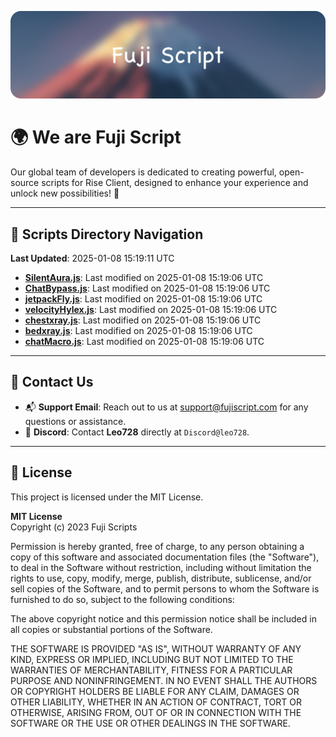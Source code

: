 ![Banner](.github/b.webp)

# 🌍 **We are Fuji Script**

Our global team of developers is dedicated to creating powerful, open-source scripts for Rise Client, designed to enhance your experience and unlock new possibilities! 🌟

---
<!-- SCRIPTS_NAVIGATION_START -->
## 📂 **Scripts Directory Navigation**

**Last Updated**: 2025-01-08 15:19:11 UTC

- **[SilentAura.js](scripts/SilentAura.js)**: Last modified on 2025-01-08 15:19:06 UTC
- **[ChatBypass.js](scripts/ChatBypass.js)**: Last modified on 2025-01-08 15:19:06 UTC
- **[jetpackFly.js](scripts/jetpackFly.js)**: Last modified on 2025-01-08 15:19:06 UTC
- **[velocityHylex.js](scripts/velocityHylex.js)**: Last modified on 2025-01-08 15:19:06 UTC
- **[chestxray.js](scripts/chestxray.js)**: Last modified on 2025-01-08 15:19:06 UTC
- **[bedxray.js](scripts/bedxray.js)**: Last modified on 2025-01-08 15:19:06 UTC
- **[chatMacro.js](scripts/chatMacro.js)**: Last modified on 2025-01-08 15:19:06 UTC

<!-- SCRIPTS_NAVIGATION_END -->

---

## 💬 **Contact Us**  
- 📬 **Support Email**: Reach out to us at [support@fujiscript.com](mailto:support@fujiscript.com) for any questions or assistance.  
- 💬 **Discord**: Contact **Leo728** directly at `Discord@leo728`.

---

## 📜 **License**

This project is licensed under the MIT License.  

**MIT License**  
Copyright (c) 2023 Fuji Scripts  

Permission is hereby granted, free of charge, to any person obtaining a copy of this software and associated documentation files (the "Software"), to deal in the Software without restriction, including without limitation the rights to use, copy, modify, merge, publish, distribute, sublicense, and/or sell copies of the Software, and to permit persons to whom the Software is furnished to do so, subject to the following conditions:  

The above copyright notice and this permission notice shall be included in all copies or substantial portions of the Software.  

THE SOFTWARE IS PROVIDED "AS IS", WITHOUT WARRANTY OF ANY KIND, EXPRESS OR IMPLIED, INCLUDING BUT NOT LIMITED TO THE WARRANTIES OF MERCHANTABILITY, FITNESS FOR A PARTICULAR PURPOSE AND NONINFRINGEMENT. IN NO EVENT SHALL THE AUTHORS OR COPYRIGHT HOLDERS BE LIABLE FOR ANY CLAIM, DAMAGES OR OTHER LIABILITY, WHETHER IN AN ACTION OF CONTRACT, TORT OR OTHERWISE, ARISING FROM, OUT OF OR IN CONNECTION WITH THE SOFTWARE OR THE USE OR OTHER DEALINGS IN THE SOFTWARE.  
